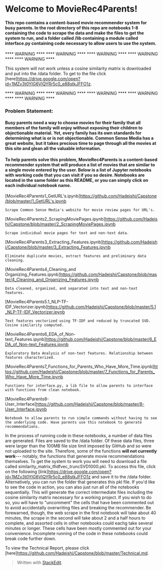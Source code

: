 # Welcome to MovieRec4Parents!

#### This repo comtains a content-based movie recommender system for busy parents. In the root directory of this repo are notebooks 1-8 containing the code to scrape the data and make the files to get the system to run, and a folder called /lib containing a module called interface.py containing code necessary to allow users to use the system.

   **** WARNING ****   **** WARNING ****   **** WARNING ****   **** WARNING ****   **** WARNING ****

This system will not work unless a cosine similarity matrix is downloaded and put into the /data folder.  To get to the file click [here]https://drive.google.com/open?id=1MZv3t0YlG6VIQYRr5c0_e88stkJFFO1z.

   **** WARNING ****   **** WARNING ****   **** WARNING ****   **** WARNING ****   **** WARNING ****

### Problem Statement:
#### Busy parents need a way to choose movies for their family that all members of the family will enjoy without exposing their children to objectionable material. Yet, every family has its own standards for determining what is or is not objectionable. Common Sense Media has a great website, but it takes precious time to page through all the movies at this site and glean all the valuable information.

#### To help parents solve this problem, MovieRec4Parents is a content-based recommender system that will produce a list of movies that are similar to a single movie entered by the user.  Below is a list of Jupyter notebooks with working code that you can visit if you so desire. Notebooks are located in the same folder as this README, or you can simply click on each individual notebook name.

[MovieRec4Parents1_GetURL's.ipynb]https://github.com/Hadeishi/Capstone/blob/master/1_GetURL's.ipynb

    Scrape Common Sense Media's website for movie review pages for URL's.
[MovieRec4Parents2_ScrapingMoviePages.ipynb]https://github.com/Hadeishi/Capstone/blob/master/2_ScrapingMoviePages.ipynb

    Scrape individual movie pages for text and non-text data.
[MovieRec4Parents3_Extracting_Features.ipynb]https://github.com/Hadeishi/Capstone/blob/master/3_Extracting_Features.ipynb

    Eliminate duplicate movies, extract features and preliminary data cleaning.
[MovieRec4Parents4_Cleaning_and Organizing_Features.ipynb]https://github.com/Hadeishi/Capstone/blob/master/4_Cleaning_and_Organizing_Features.ipynb

    Data cleaned, organized, and separated into text and non-text features.
[MovieRec4Parents5.1_NLP-TF-IDF_Vectorizer.ipynb]https://github.com/Hadeishi/Capstone/blob/master/5.1_NLP-TF-IDF_Vectorizer.ipynb

    Text features vectorized using TF-IDF and reduced by truncated SVD. Cosine similarity computed.
[MovieRec4Parents6_EDA_of_Non-text_Features.ipynb]https://github.com/Hadeishi/Capstone/blob/master/6_EDA_of_Non-text_Features.ipynb

    Exploratory Data Analysis of non-text features. Relationship between features characterized.
[MovieRec4Parents7_Functions_for_Parents_Who_Have_More_Time.ipynb]https://github.com/Hadeishi/Capstone/blob/master/7_Functions_for_Parents_Who_Have_More_Time.ipynb

    Functions for interface.py, a lib file to allow parents to interface with functions from clean notebook.
[MovieRec4Parents8-User_Interface]https://github.com/Hadeishi/Capstone/blob/master/8-User_Interface.ipynb

    Notebook to allow parents to run simple commands without having to see the underlying code. Have parents use this notebook to generate recommendations.

In the process of running code in these notebooks, a number of data files are generated. Files are saved to the /data folder. Of these data files, three were larger than the 100MB file size limit imposed by GitHub and so were not uploaded to the site. Therefore, some of the functions **will not currently work**--- notably, the functions that generate movie recommendations themselves. To get the system to work you will need to download a file called similarity_matrix_tfidfvec_truncSVD1000.pkl. To access this file, click on the following [link]https://drive.google.com/open?id=1MZv3t0YlG6VIQYRr5c0_e88stkJFFO1z and save it to the /data folder. Alternatively, you can run the folder that generates this pkl file. If you'd like to see the code in action, you can also just run all of the notebooks sequentially. This will generate the correct intermediate files including the cosine similarity matrix necessary for a working project. If you wish to do so, you will have to "uncomment" the cells that have been commented out to avoid accidentally overwriting files and breaking the recommender. Be forewarned, though, the web scrape in the first notebook will take about 40 minutes, the scrape in the second will take about 2 and a half hours to complete, and assorted cells in other notebooks could eachg take several minutes or longer. These cells have been mostly commented out for your convenience. Incomplete running of the code in these notebooks could break code further down.

To view the Technical Report, please click [here]https://github.com/Hadeishi/Capstone/blob/master/Technical.md.
> Written with [StackEdit](https://stackedit.io/).